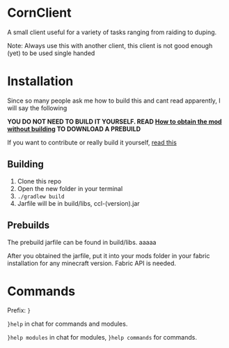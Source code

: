 # CornClient
A small client useful for a variety of tasks ranging from raiding to duping.

Note: Always use this with another client, this client is not good enough (yet) to be used single handed

# Installation
Since so many people ask me how to build this and cant read apparently, I will say the following

**YOU DO NOT NEED TO BUILD IT YOURSELF. READ [How to obtain the mod without building](https://github.com/AriliusClient/CornClient/wiki/How-to-obtain-the-mod-without-building%3F) TO DOWNLOAD A PREBUILD**

If you want to contribute or really build it yourself, [read this](https://github.com/AriliusClient/CornClient/wiki/Building-and-contributing)

## Building
1. Clone this repo
2. Open the new folder in your terminal
3. `./gradlew build`
4. Jarfile will be in build/libs, ccl-(version).jar

## Prebuilds
The prebuild jarfile can be found in build/libs.
aaaaa

After you obtained the jarfile, put it into your mods folder in your fabric installation for any minecraft version. Fabric API is needed.

# Commands
Prefix: `}`

`}help` in chat for commands and modules.

`}help modules` in chat for modules, `}help commands` for commands.
